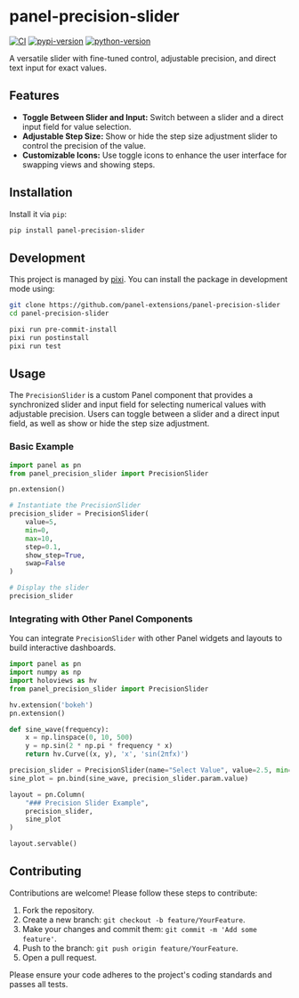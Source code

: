 # panel-precision-slider

[![CI](https://img.shields.io/github/actions/workflow/status/panel-extensions/panel-precision-slider/ci.yml?style=flat-square&branch=main)](https://github.com/panel-extensions/panel-precision-slider/actions/workflows/ci.yml)
[![pypi-version](https://img.shields.io/pypi/v/panel-precision-slider.svg?logo=pypi&logoColor=white&style=flat-square)](https://pypi.org/project/panel-precision-slider)
[![python-version](https://img.shields.io/pypi/pyversions/panel-precision-slider?logoColor=white&logo=python&style=flat-square)](https://pypi.org/project/panel-precision-slider)

A versatile slider with fine-tuned control, adjustable precision, and direct text input for exact values.

## Features

- **Toggle Between Slider and Input:** Switch between a slider and a direct input field for value selection.
- **Adjustable Step Size:** Show or hide the step size adjustment slider to control the precision of the value.
- **Customizable Icons:** Use toggle icons to enhance the user interface for swapping views and showing steps.

## Installation

Install it via `pip`:

```bash
pip install panel-precision-slider
```

## Development

This project is managed by [pixi](https://pixi.sh).
You can install the package in development mode using:

```bash
git clone https://github.com/panel-extensions/panel-precision-slider
cd panel-precision-slider

pixi run pre-commit-install
pixi run postinstall
pixi run test
```

## Usage

The `PrecisionSlider` is a custom Panel component that provides a synchronized slider and input field for selecting numerical values with adjustable precision. Users can toggle between a slider and a direct input field, as well as show or hide the step size adjustment.

### Basic Example

```python
import panel as pn
from panel_precision_slider import PrecisionSlider

pn.extension()

# Instantiate the PrecisionSlider
precision_slider = PrecisionSlider(
    value=5,
    min=0,
    max=10,
    step=0.1,
    show_step=True,
    swap=False
)

# Display the slider
precision_slider
```

### Integrating with Other Panel Components

You can integrate `PrecisionSlider` with other Panel widgets and layouts to build interactive dashboards.

```python
import panel as pn
import numpy as np
import holoviews as hv
from panel_precision_slider import PrecisionSlider

hv.extension('bokeh')
pn.extension()

def sine_wave(frequency):
    x = np.linspace(0, 10, 500)
    y = np.sin(2 * np.pi * frequency * x)
    return hv.Curve((x, y), 'x', 'sin(2πfx)')

precision_slider = PrecisionSlider(name="Select Value", value=2.5, min=0, max=5, step=0.05)
sine_plot = pn.bind(sine_wave, precision_slider.param.value)

layout = pn.Column(
    "### Precision Slider Example",
    precision_slider,
    sine_plot
)

layout.servable()
```

## Contributing

Contributions are welcome! Please follow these steps to contribute:

1. Fork the repository.
2. Create a new branch: `git checkout -b feature/YourFeature`.
3. Make your changes and commit them: `git commit -m 'Add some feature'`.
4. Push to the branch: `git push origin feature/YourFeature`.
5. Open a pull request.

Please ensure your code adheres to the project's coding standards and passes all tests.

